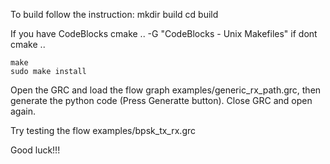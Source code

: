 To build follow the instruction:
	mkdir build
	cd build

If you have CodeBlocks
	cmake .. -G "CodeBlocks - Unix Makefiles"
if dont
	cmake ..

	make
	sudo make install

Open the GRC and load the flow graph examples/generic_rx_path.grc, then generate the python code (Press Generatte button).
Close GRC and open again.

Try testing the flow examples/bpsk_tx_rx.grc

Good luck!!!

